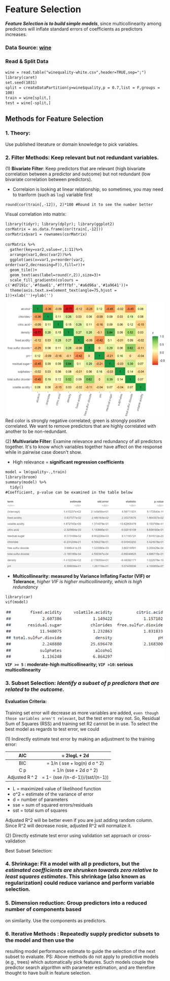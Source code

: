 # Feature Selection
***Feature Selection is to build simple models***, since multicollinearity among predictors will inflate standard errors of coefficients as predictors increases.

### Data Source: [wine](https://archive.ics.uci.edu/ml/datasets/wine+quality)


### Read & Split Data
```
wine = read.table("winequality-white.csv",header=TRUE,sep=";")
library(caret)
set.seed(1031)
split = createDataPartition(y=wine$quality,p = 0.7,list = F,groups = 100)
train = wine[split,]
test = wine[-split,]
```

## Methods for Feature Selection
### 1. **Theory**: 
Use published literature or domain knowledge to pick variables.

### 2. **Filter Methods: Keep relevant but not redundant variables.**

(1) **Bivariate Filter**: Keep predictors that are relevant (high bivariate correlation between a predictor and outcome) but not redundant (low bivariate correlation between predictors).

* Correlaion is looking at linear relationship, so sometimes, you may need to tranform (such as `log`) variable first
```
round(cor(train[,-12]), 2)*100 #Round it to see the number better
```

Visual correlation into matrix:
```
library(tidyr); library(dplyr); library(ggplot2)
corMatrix = as.data.frame(cor(train[,-12]))
corMatrix$var1 = rownames(corMatrix)

corMatrix %>%
  gather(key=var2,value=r,1:11)%>%
  arrange(var1,desc(var2))%>%
  ggplot(aes(x=var1,y=reorder(var2, order(var2,decreasing=F)),fill=r))+
  geom_tile()+
  geom_text(aes(label=round(r,2)),size=3)+
  scale_fill_gradientn(colours = c('#d7191c','#fdae61','#ffffbf','#a6d96a','#1a9641'))+
  theme(axis.text.x=element_text(angle=75,hjust = 1))+xlab('')+ylab('')
```
![cormatrix](cormatrix.PNG)
Red color is strongly negative correlated; green is strongly positive correlated. We want to remove predictors that are highly correlated with another to be non-redundant.

(2) **Multivariate Filter**: Examine relevance and redundancy of all predictors together. It's to know which variables together have affect on the response while in pairwise case doesn't show. 
* High relevance = **significant regression coefficients**
```
model = lm(quality~.,train)
library(broom)
summary(model) %>%
  tidy()
#Coefficient, p-value can be examined in the table below
```
![coefficient](regcoefficient.PNG)

* **Multicollinearity: measured by Variance Inflating Factor (VIF) or Tolerance**, _higher VIF is higher multicollinearity, which is high redundancy_
```
library(car)
vif(model)
```
![VIF](VIF.PNG)
**`VIF >= 5` : moderate-high multicollinearity; `VIF >10`: serious multicollinearity**

### 3. **Subset Selection**: ***Identify a subset of p predictors that are related to the outcome.***

#### Evaluation Criteria:
Training set error will decrease as more variables are added, `even though those variables aren't relevant`, but the test error may not. So, Residual Sum of Squares (RSS) and training set R2 cannot be in use. To select the best model as regards to test error, we could 

(1) Indirectly estimate test error by making an adjustment to the training error:

| AIC  | = 2logL + 2d |
| :-------------: | :-------------: |
| BIC  | = 1/n ( sse + log(n) d σ ^ 2)  |
| C p  | = 1/n (sse + 2d σ ^ 2)  |
| Adjusted R ^ 2  | = 1- (sse /(n-d-1))/(sst/(n-1))  |

- L = maximized value of likelihood function
- σ^2 = estimate of the variance of error 
- d = number of parameters
- sse = sum of squared errors/residuals 
- sst = total sum of squares

Adjusted R^2 will be better even if you are just adding random column. Since R^2 will decrease nosie, adjusted R^2 will normalize it.

(2) Directly estimate test error using validation set approach or cross-validation

Best Subset Selection: 

### 4. **Shrinkage**: Fit a model with all p predictors, but the ***estimated coefficients are shrunken towards zero relative to least squares estimates***. This shrinkage (also known as regularization) could reduce variance and perform variable selection.


### 5. **Dimension reduction**: Group predictors into a reduced number of components based
on similarity. Use the components as predictors.

### 6. Iterative Methods : Repeatedly supply predictor subsets to the model and then use the
resulting model performance estimate to guide the selection of the next subset to
evaluate.
PS: Above methods do not apply to predictive models (e.g., trees) which automatically pick features. Such models couple the
predictor search algorithm with parameter estimation, and are therefore thought to have built in feature selection.